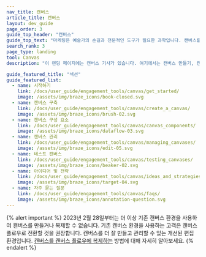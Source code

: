 ```yaml
---
nav_title: 캔버스
article_title: 캔버스
layout: dev_guide
page_order: 3
guide_top_header: "캔버스"
guide_top_text: "마케팅은 예술가의 손길과 전문적인 도구가 필요한 과학입니다. 캔버스를 사용하면 엄격함과 예술성을 결합하여 각 고객에게 의미 있고 관련성 있으며 매력적인 경험을 만들 수 있습니다. <br> <br> 캔버스는 마케터가 여러 메시지로 캠페인을 제작할 수 있는 통합 인터페이스입니다. 시각적 프로그래밍 도구와 비슷하며 일련의 단계를 통해 일관된 사용자 여정을 구축할 수 있습니다.<br> <br> 다음 문서에서는 뛰어난 고객 경험을 구축할 수 있도록 캔버스 설정 방법을 안내합니다. <a href='https://learning.braze.com/canvas-course'>캔버스 브레이즈 학습 과정도</a> 확인할 수 있습니다!<br><br>**캔버스는 연간 계약을 맺은 고객만 사용할 수 있습니다. 계약을 맺지 않은 경우, <a href='https://www.braze.com/contact/'>Braze에 문의하여</a> Canvas를 받는 방법을 알아보세요.**"
search_rank: 3
page_type: landing
tool: Canvas
description: "이 랜딩 페이지에는 캔버스 기사가 있습니다. 여기에서는 캔버스 만들기, 캔버스 구성 요소 사용, 캔버스 관리 및 테스트, 다양한 아이디어와 전략 적용에 대한 리소스를 찾을 수 있습니다."

guide_featured_title: "섹션"
guide_featured_list:
  - name: 시작하기
    link: /docs/user_guide/engagement_tools/canvas/get_started/
    image: /assets/img/braze_icons/book-closed.svg
  - name: 캔버스 구축
    link: /docs/user_guide/engagement_tools/canvas/create_a_canvas/
    image: /assets/img/braze_icons/brush-02.svg
  - name: 캔버스 구성 요소
    link: /docs/user_guide/engagement_tools/canvas/canvas_components/
    image: /assets/img/braze_icons/dataflow-03.svg 
  - name: 캔버스 관리
    link: /docs/user_guide/engagement_tools/canvas/managing_canvases/
    image: /assets/img/braze_icons/edit-05.svg
  - name: 테스트 캔버스
    link: /docs/user_guide/engagement_tools/canvas/testing_canvases/
    image: /assets/img/braze_icons/beaker-02.svg
  - name: 아이디어 및 전략
    link: /docs/user_guide/engagement_tools/canvas/ideas_and_strategies/
    image: /assets/img/braze_icons/target-04.svg
  - name: 자주 묻는 질문
    link: /docs/user_guide/engagement_tools/canvas/faqs/
    image: /assets/img/braze_icons/annotation-question.svg
---
```


{% alert important %}
2023년 2월 28일부터는 더 이상 기존 캔버스 환경을 사용하여 캔버스를 만들거나 복제할 수 없습니다. 기존 캔버스 환경을 사용하는 고객은 캔버스 플로우로 전환할 것을 권장합니다. 캔버스를 더 잘 만들고 관리할 수 있는 개선된 편집 환경입니다. [캔버스를 캔버스 플로우에 복제하는]({{site.baseurl}}/user_guide/engagement_tools/canvas/managing_canvases/cloning_canvases/) 방법에 대해 자세히 알아보세요.
{% endalert %}

<br>
